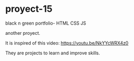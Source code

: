 # proyect-15
black n green portfolio- HTML CSS JS


another  proyect.

It is inspired of this video: https://youtu.be/NkYYcWRX4z0

They are projects to learn and improve skills.
